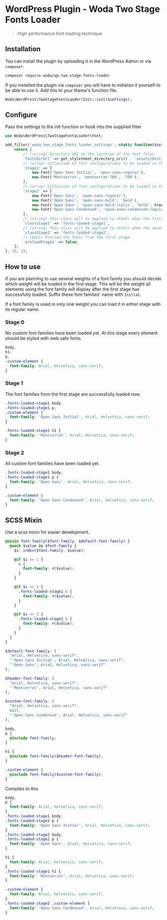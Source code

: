 # WordPress Plugin - Woda Two Stage Fonts Loader

> High performance font loading technique

## Installation

You can install the plugin by uploading it in the WordPress Admin or via `composer`.

```bash
composer require woda/wp-two-stage-fonts-loader
```

If you installed the plugin via `composer` you will have to initialize it yourself to be able to use it. Add this to your theme's function file.

```php
Woda\WordPress\TwoStageFontsLaoder\Init::init($settings);
```

## Configure

Pass the settings to the init function or hook into the supplied filter

```php
use Woda\WordPress\TwoStageFontsLoader\Font;

add_filter('woda_two_stage_fonts_loader_settings', static function($settings) {
    return [
        // (string) Directory URI to the location of the font files
        'fontsDirUrl' => get_stylesheet_directory_uri() . 'assets/dist/fonts',
        // (array) Collectiom of font configurations to be loaded in the first stage
        'stage1' => [
            new Font('Open Sans Initial', 'open-sans-regular'),
            new Font('Montserrat', 'montserrat-700', '700'),
        ],
        // (array) Collection of font configurations to be loaded in the second stage
        'stage2' => [
            new Font('Open Sans', 'open-sans-regular'),
            new Font('Open Sans', 'open-sans-bold', 'bold'),
            new Font('Open Sans', 'open-sans-bold-italic', 'bold', true),
            new Font('Open Sans Condensed', 'open-sans-condensed-regular'),
        ],
        // (string) This class will be applied to <html> when the first stage finished
        'classStage1' => 'fonts-loaded-stage1',
        // (string) This class will be applied to <html> when the second stage finished
        'classStage2' => 'fonts-loaded-stage2',
        // (bool) Preload the fonts from the first stage
        'preloadStage1' => false,
    ];
}, 10, 1);
```

## How to use

If you are planning to use several weights of a font family you should decide which weight will be loaded in the first stage. This will be the weight all elements using the font family will display after the first stage has successfully loaded. Suffix these font families' name with `Initial`.

If a font family is used in only one weight you can load it in either stage with its regular name.

### Stage 0

No custom font families have been loaded yet. At this stage every element should be styled with web safe fonts.

```css
body,
h1,
p,
.custom-element {
  font-family: Arial, Helvetica, sans-serif;
}
```

### Stage 1

The font families from the first stage are successfully loaded now.

```css
.fonts-loaded-stage1 body,
.fonts-loaded-stage1 p,
.custom-element {
  font-family: 'Open Sans Initial', Arial, Helvetica, sans-serif;
}

.fonts-loaded-stage1 h1 {
  font-family: 'Montserrat', Arial, Helvetica, sans-serif;
}
```

### Stage 2

All custom font families have been loaded yet.

```css
.fonts-loaded-stage1 body,
.fonts-loaded-stage1 p {
  font-family: 'Open Sans', Arial, Helvetica, sans-serif;
}

.custom-element {
  font-family: 'Open Sans Condensed', Arial, Helvetica, sans-serif;
}
```

## SCSS Mixin

Use a scss mixin for easier development.

```scss
@mixin font-family($font-family: $default-font-family) {
  @each $value in $font-family {
    $i: index($font-family, $value);

    @if $i == 1 {
      & {
        font-family: #{$value};
      }
    }

    @if $i == 2 {
      .fonts-loaded-stage1 & {
        font-family: #{$value};
      }
    }

    @if $i == 3 {
      .fonts-loaded-stage2 & {
        font-family: #{$value};
      }
    }
  }
}

$default-font-family: (
  "Arial, Helvetica, sans-serif",
  "'Open Sans Initial', Arial, Helvetica, sans-serif",
  "'Open Sans', Arial, Helvetica, sans-serif"
);

$header-font-family: (
  "Arial, Helvetica, sans-serif",
  "'Montserrat', Arial, Helvetica, sans-serif"
);

$custom-font-family: (
  "Arial, Helvetica, sans-serif",
  null,
  "'Open Sans Condensed', Arial, Helvetica, sans-serif"
);

body,
p {
  @include font-family;
}

h1 {
  @include font-family($header-font-family);
}

.custom-element {
  @include font-family($custom-font-family);
}
```

Compiles to this

```css
body,
p {
  font-family: Arial, Helvetica, sans-serif;
}
.fonts-loaded-stage1 body,
.fonts-loaded-stage1 p {
  font-family: 'Open Sans Initial', Arial, Helvetica, sans-serif;
}
.fonts-loaded-stage2 body,
.fonts-loaded-stage2 p {
  font-family: 'Open Sans', Arial, Helvetica, sans-serif;
}

h1 {
  font-family: Arial, Helvetica, sans-serif;
}
.fonts-loaded-stage1 h1 {
  font-family: 'Montserrat', Arial, Helvetica, sans-serif;
}

.custom-element {
  font-family: Arial, Helvetica, sans-serif;
}
.fonts-loaded-stage2 .custom-element {
  font-family: 'Open Sans Condensed', Arial, Helvetica, sans-serif;
}
```
